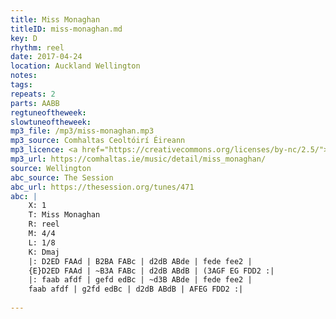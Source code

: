 ```yaml
---
title: Miss Monaghan
titleID: miss-monaghan.md
key: D
rhythm: reel
date: 2017-04-24
location: Auckland Wellington 
notes:
tags: 
repeats: 2 
parts: AABB 
regtuneoftheweek:
slowtuneoftheweek:
mp3_file: /mp3/miss-monaghan.mp3
mp3_source: Comhaltas Ceoltóirí Éireann
mp3_licence: <a href="https://creativecommons.org/licenses/by-nc/2.5/">CC-BY-NC-2.5</a>
mp3_url: https://comhaltas.ie/music/detail/miss_monaghan/
source: Wellington
abc_source: The Session
abc_url: https://thesession.org/tunes/471
abc: |
    X: 1
    T: Miss Monaghan
    R: reel
    M: 4/4
    L: 1/8
    K: Dmaj
    |: D2ED FAAd | B2BA FABc | d2dB ABde | fede fee2 |
    {E}D2ED FAAd | ~B3A FABc | d2dB ABdB | (3AGF EG FDD2 :|
    |: faab afdf | gefd edBc | ~d3B ABde | fede fee2 |
    faab afdf | g2fd edBc | d2dB ABdB | AFEG FDD2 :|
    
---
```

